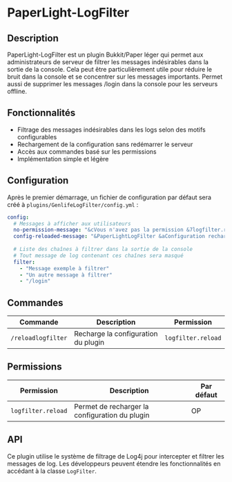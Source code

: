 # PaperLight-LogFilter

## Description

PaperLight-LogFilter est un plugin Bukkit/Paper léger qui permet aux administrateurs de serveur de filtrer les messages indésirables dans la sortie de la console. Cela peut être particulièrement utile pour réduire le bruit dans la console et se concentrer sur les messages importants. Permet aussi de supprimer les messages /login <mdp> dans la console pour les serveurs offline.

## Fonctionnalités

- Filtrage des messages indésirables dans les logs selon des motifs configurables
- Rechargement de la configuration sans redémarrer le serveur
- Accès aux commandes basé sur les permissions
- Implémentation simple et légère

## Configuration

Après le premier démarrage, un fichier de configuration par défaut sera créé à `plugins/GenlifeLogFilter/config.yml` :

```yaml
config:
  # Messages à afficher aux utilisateurs
  no-permission-message: "&cVous n'avez pas la permission &7logfilter.reload"
  config-reloaded-message: "&PaperLightLogFilter &aConfiguration rechargée!"
  
  # Liste des chaînes à filtrer dans la sortie de la console
  # Tout message de log contenant ces chaînes sera masqué
  filter:
    - "Message exemple à filtrer"
    - "Un autre message à filtrer"
    - "/login"
```

## Commandes

| Commande | Description | Permission |
|---------|-------------|------------|
| `/reloadlogfilter` | Recharge la configuration du plugin | `logfilter.reload` |

## Permissions

| Permission | Description | Par défaut |
|------------|-------------|------------|
| `logfilter.reload` | Permet de recharger la configuration du plugin | OP |

## API

Ce plugin utilise le système de filtrage de Log4j pour intercepter et filtrer les messages de log. Les développeurs peuvent étendre les fonctionnalités en accédant à la classe `LogFilter`.
